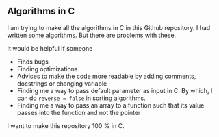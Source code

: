 ## Algorithms in C

I am trying to make all the algorithms in C in this Github repository.
I had written some algorithms. But there are problems with these.

It would be helpful if someone

- Finds bugs
- Finding optimizations 
- Advices to make the code more readable by adding comments, docstrings or changing variable
- Finding me a way to pass default parameter as input in C. By which, I can do `reverse = false` in sorting algorithms.
- Finding me a way to pass an array to a function such that its value passes into the function and not the pointer

I want to make this repository 100 % in C.
